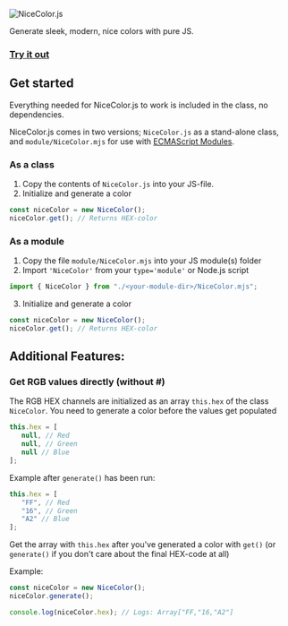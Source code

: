 ![NiceColor.js](https://i.imgur.com/QhjXDpJ.png)

Generate sleek, modern, nice colors with pure JS.

### [Try it out](https://victorwesterlund.github.io/nicecolor.js/demo/)

## Get started
Everything needed for NiceColor.js to work is included in the class, no dependencies.

NiceColor.js comes in two versions; `NiceColor.js` as a stand-alone class, and `module/NiceColor.mjs` for use with [ECMAScript Modules](https://tc39.es/ecma262/#sec-modules).

### As a class

1. Copy the contents of `NiceColor.js` into your JS-file.
2. Initialize and generate a color
```javascript
const niceColor = new NiceColor();
niceColor.get(); // Returns HEX-color
```

### As a module

1. Copy the file `module/NiceColor.mjs` into your JS module(s) folder
2. Import `'NiceColor'` from your `type='module'` or Node.js script
```javascript
import { NiceColor } from "./<your-module-dir>/NiceColor.mjs";
```
3. Initialize and generate a color
```javascript
const niceColor = new NiceColor();
niceColor.get(); // Returns HEX-color
```

## Additional Features:

### Get RGB values directly (without #)

The RGB HEX channels are initialized as an array `this.hex` of the class `NiceColor`. You need to generate a color before the values get populated
```javascript
this.hex = [
   null, // Red
   null, // Green
   null // Blue
];
```

Example after `generate()` has been run:
```javascript
this.hex = [
   "FF", // Red
   "16", // Green
   "A2" // Blue
];
```

Get the array with `this.hex` after you've generated a color with `get()` (or `generate()` if you don't care about the final HEX-code at all)

Example:
```javascript
const niceColor = new NiceColor();
niceColor.generate();

console.log(niceColor.hex); // Logs: Array["FF,"16,"A2"]
```
